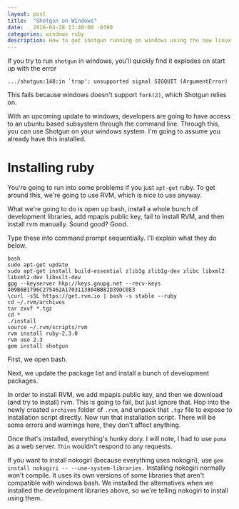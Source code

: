 ```yaml
---
layout: post
title:  "Shotgun on Windows"
date:   2016-04-28 13:40:00 -0300
categories: windows ruby
description: How to get shotgun running on windows using the new linux subsystem
---
```

If you try to run `shotgun` in windows, you'll quickly find it explodes on start up with the error

    .../shotgun:148:in `trap': unsupported signal SIGQUIT (ArgumentError)
  
This fails because windows doesn't support `fork(2)`, which Shotgun relies on.
    
With an upcoming update to windows, developers are going to have access to an ubuntu based 
subsystem through the command line. Through this, you can use Shotgun on your windows system. I'm going
to assume you already have this installed.

# Installing ruby

You're going to run into some problems if you just `apt-get` ruby. To get around this, we're going to 
use RVM, which is nice to use anyway.

What we're going to do is open up bash, install a whole bunch of development libraries, add mpapis public key,
fail to install RVM, and then install rvm manually. Sound good? Good.

Type these into command prompt sequentially. I'll explain what they do below.

    bash
    sudo apt-get update
    sudo apt-get install build-essential zlib1g zlib1g-dev zlibc libxml2 libxml2-dev libxslt-dev
    gpg --keyserver hkp://keys.gnupg.net --recv-keys 409B6B1796C275462A1703113804BB82D39DC0E3
    \curl -sSL https://get.rvm.io | bash -s stable --ruby
    cd ~/.rvm/archives
    tar zxvf *.tgz
    cd *
    ./install
    source ~/.rvm/scripts/rvm
    rvm install ruby-2.3.0
    rvm use 2.3
    gem install shotgun
    
First, we open bash. 

Next, we update the package list and install a bunch of development packages. 

In order to install RVM, we add mpapis public key, and then we download (and try to install) rvm. This is going to fail, but just ignore that. Hop into the newly created `archives` folder of `.rvm`, and 
unpack that `.tgz` file to expose to installation script directly. Now run that installation script. There will be some errors and warnings here, they don't affect anything. 

Once that's installed, everything's hunky dory. I will note, I had to use `puma` as a web server. `Thin` wouldn't respond to any requests. 

If you want to install nokogiri (because everything uses nokogiri), use `gem install nokogiri -- --use-system-libraries.` Installing nokogiri
normally won't compile. It uses its own versions of some libraries that aren't compatible with windows bash. We installed the alternatives
when we installed the development libraries above, so we're telling nokogiri to install using them. 